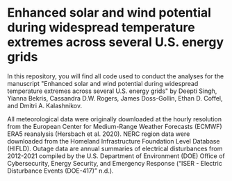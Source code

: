 # Enhanced solar and wind potential during widespread temperature extremes across several U.S. energy grids

In this repository, you will find all code used to conduct the analyses for the manuscript "Enhanced solar and wind potential during widespread temperature extremes across several U.S. energy grids" by Deepti Singh, Yianna Bekris, Cassandra D.W. Rogers, James Doss-Gollin, Ethan D. Coffel, and Dmitri A. Kalashnikov.

All meteorological data were originally downloaded at the hourly resolution from the European Center for Medium-Range Weather Forecasts (ECMWF) ERA5 reanalysis (Hersbach et al. 2020). NERC region data were downloaded from the Homeland Infrastructure Foundation Level Database (HIFLD). Outage data are annual summaries of electrical disturbances from 2012-2021 compiled by the U.S. Department of Environment (DOE) Office of Cybersecurity, Energy Security, and Emergency Response (“ISER - Electric Disturbance Events (DOE-417)” n.d.).
